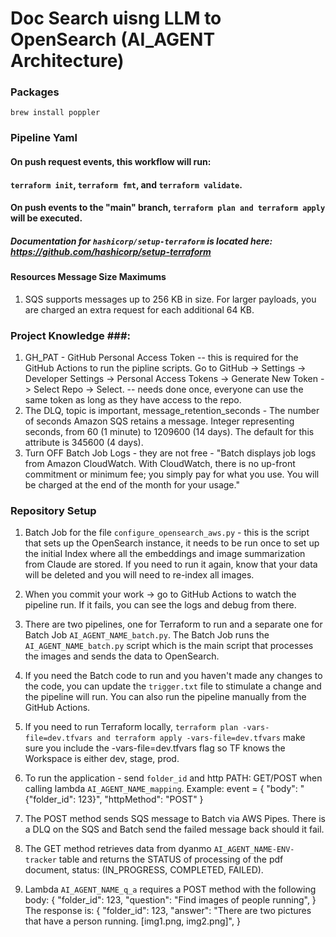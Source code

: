 # Doc Search uisng LLM to OpenSearch (AI_AGENT Architecture) #

### Packages

```shell
brew install poppler
```

### Pipeline Yaml

#### On push request events, this workflow will run:

#### `terraform init`, `terraform fmt`, and `terraform validate`.

#### On push events to the "main" branch, `terraform plan and terraform apply` will be executed.

##### Documentation for `hashicorp/setup-terraform` is located here: https://github.com/hashicorp/setup-terraform

#### Resources Message Size Maximums ####

1. SQS supports messages up to 256 KB in size. For larger payloads, you are charged an extra request for each additional
   64 KB.

### Project Knowledge ###:

1. GH_PAT - GitHub Personal Access Token -- this is required for the GitHub Actions to run the pipline scripts.
   Go to GitHub -> Settings -> Developer Settings -> Personal Access Tokens -> Generate New Token -> Select Repo ->
   Select. -- needs done once, everyone can use the same token as long as they have access to the
   repo.
2. The DLQ, topic is important, message_retention_seconds - The number of seconds Amazon SQS retains a message. Integer
   representing seconds, from 60 (1 minute) to 1209600 (14 days). The default for this attribute is 345600 (4 days).
3. Turn OFF Batch Job Logs - they are not free - "Batch displays job logs from Amazon CloudWatch. With CloudWatch, there
   is no up-front commitment or minimum fee; you simply pay for what you use. You will be charged at the end of the
   month for your usage."

### Repository Setup ###

1. Batch Job for the file `configure_opensearch_aws.py` - this is the script that sets up the OpenSearch instance, it needs to be
   run once to set up the initial Index where all the embeddings and image summarization from Claude are stored. If you
   need to run it again, know that your data will be deleted and you will need to re-index all images.

2. When you commit your work -> go to GitHub Actions to watch the pipeline run. If it fails, you can see the logs and
   debug from there.
3. There are two pipelines, one for Terraform to run and a separate one for Batch Job `AI_AGENT_NAME_batch.py`. The Batch Job
   runs the `AI_AGENT_NAME_batch.py` script which is the main script that processes the images and sends the data to OpenSearch.
4. If you need the Batch code to run and you haven't made any changes to the code, you can update the `trigger.txt` file
   to stimulate a change and the pipeline will run. You can also run the pipeline manually from the GitHub Actions.
5. If you need to run Terraform locally, `terraform plan -vars-file=dev.tfvars
   and terraform apply -vars-file=dev.tfvars` make sure you include the -vars-file=dev.tfvars
   flag so TF knows the Workspace is either dev, stage, prod.
6. To run the application - send `folder_id` and http PATH: GET/POST when calling lambda `AI_AGENT_NAME_mapping`.
   Example: event = {
   "body": "{\"folder_id\": 123}",
   "httpMethod": "POST"
   }
7. The POST method sends SQS message to Batch via AWS Pipes. There is a DLQ on the SQS and Batch send the failed message
   back
   should it fail.
8. The GET method retrieves data from dyanmo `AI_AGENT_NAME-ENV-tracker` table and returns the STATUS of processing of the pdf
   document, status: (IN_PROGRESS, COMPLETED, FAILED).
9. Lambda `AI_AGENT_NAME_q_a` requires a POST method with the following body:
   {
   "folder_id": 123,
   "question": "Find images of people running",
   }
   The response is:
   {
   "folder_id": 123,
   "answer": "There are two pictures that have a person running. [img1.png, img2.png]",
   } 

